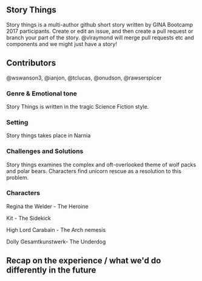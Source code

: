 ## Story Things
Story things is a multi-author github short story written by GINA Bootcamp 2017 participants.
Create or edit an issue, and then create a pull request or branch your part of the story. @vlraymond will merge pull requests etc and components and we might just have a story!

## Contributors
@wswanson3, @ianjon, @tclucas, @onudson, @rawserspicer

### Genre & Emotional tone
Story Things is written in the tragic Science Fiction style.

### Setting
Story things takes place in Narnia

### Challenges and Solutions
Story things examines the complex and oft-overlooked theme of wolf packs and polar bears. Characters find unicorn rescue as a resolution to this problem.

### Characters
Regina the Welder - The Heroine 

Kit - The Sidekick 

High Lord Carabain - The Arch nemesis 

Dolly Gesamtkunstwerk- The Underdog 

## Recap on the experience / what we'd do differently in the future
